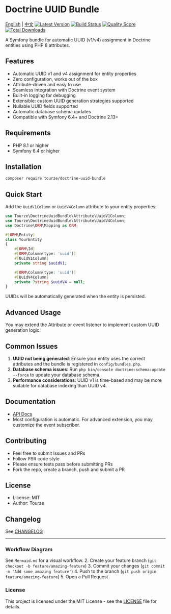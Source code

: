 # Doctrine UUID Bundle

[English](README.md) | [中文](README.zh-CN.md)
[![Latest Version](https://img.shields.io/packagist/v/tourze/doctrine-uuid-bundle.svg?style=flat-square)](https://packagist.org/packages/tourze/doctrine-uuid-bundle)
[![Build Status](https://img.shields.io/travis/tourze/doctrine-uuid-bundle/master.svg?style=flat-square)](https://travis-ci.org/tourze/doctrine-uuid-bundle)
[![Quality Score](https://img.shields.io/scrutinizer/g/tourze/doctrine-uuid-bundle.svg?style=flat-square)](https://scrutinizer-ci.com/g/tourze/doctrine-uuid-bundle)
[![Total Downloads](https://img.shields.io/packagist/dt/tourze/doctrine-uuid-bundle.svg?style=flat-square)](https://packagist.org/packages/tourze/doctrine-uuid-bundle)

A Symfony bundle for automatic UUID (v1/v4) assignment in Doctrine entities using PHP 8 attributes.

## Features

- Automatic UUID v1 and v4 assignment for entity properties
- Zero configuration, works out of the box
- Attribute-driven and easy to use
- Seamless integration with Doctrine event system
- Built-in logging for debugging
- Extensible: custom UUID generation strategies supported
- Nullable UUID fields supported
- Automatic database schema updates
- Compatible with Symfony 6.4+ and Doctrine 2.13+

## Requirements

- PHP 8.1 or higher
- Symfony 6.4 or higher

## Installation

```bash
composer require tourze/doctrine-uuid-bundle
```

## Quick Start

Add the `UuidV1Column` or `UuidV4Column` attribute to your entity properties:

```php
use Tourze\DoctrineUuidBundle\Attribute\UuidV1Column;
use Tourze\DoctrineUuidBundle\Attribute\UuidV4Column;
use Doctrine\ORM\Mapping as ORM;

#[ORM\Entity]
class YourEntity
{
    #[ORM\Id]
    #[ORM\Column(type: 'uuid')]
    #[UuidV1Column]
    private string $uuidV1;

    #[ORM\Column(type: 'uuid')]
    #[UuidV4Column]
    private ?string $uuidV4 = null;
}
```

UUIDs will be automatically generated when the entity is persisted.

## Advanced Usage

You may extend the Attribute or event listener to implement custom UUID generation logic.

## Common Issues

1. **UUID not being generated**: Ensure your entity uses the correct attributes and the bundle is registered in `config/bundles.php`.
2. **Database schema issues**: Run `php bin/console doctrine:schema:update --force` to update your database schema.
3. **Performance considerations**: UUID v1 is time-based and may be more suitable for database indexing than UUID v4.

## Documentation

- [API Docs](docs/)
- Most configuration is automatic. For advanced extension, you may customize the event subscriber.

## Contributing

- Feel free to submit Issues and PRs
- Follow PSR code style
- Please ensure tests pass before submitting PRs
- Fork the repo, create a branch, push and submit a PR

## License

- License: MIT
- Author: Tourze

## Changelog

See [CHANGELOG](CHANGELOG.md)

---

### Workflow Diagram

See `Mermaid.md` for a visual workflow.
2. Create your feature branch (`git checkout -b feature/amazing-feature`)
3. Commit your changes (`git commit -m 'Add some amazing feature'`)
4. Push to the branch (`git push origin feature/amazing-feature`)
5. Open a Pull Request

### License

This project is licensed under the MIT License - see the [LICENSE](LICENSE) file for details.

